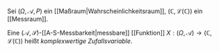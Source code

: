 Sei $(\Omega, \mathcal{A}, P)$ ein [[Maßraum|Wahrscheinlichkeitsraum]], $(\mathbb{C}, \mathcal{L}(\mathbb{C}))$ ein [[Messraum]].

Eine $(\mathcal{A}, \mathscr{S})$-[[A-S-Messbarkeit|messbare]] [[Funktion]] $X : (\Omega, \mathcal{A}) \to (\mathbb{C}, \mathcal{L}(\mathbb{C}))$ heißt *komplexwertige Zufallsvariable*.